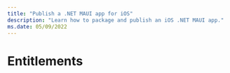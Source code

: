```yaml
---
title: "Publish a .NET MAUI app for iOS"
description: "Learn how to package and publish an iOS .NET MAUI app."
ms.date: 05/09/2022
---
```


# Entitlements
